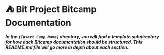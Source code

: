 # :tent: Bit Project Bitcamp Documentation

***In the `[Insert Camp Name]` directory, you will find a template subdirectory for how each Bitcamp documentation should be structured. This README.md file will go more in depth about each section.***
